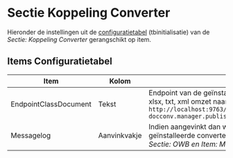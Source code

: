 # Sectie Koppeling Converter

Hieronder de instellingen uit de [configuratietabel](/docs/instellen_inrichten/configuratie.md) (tbinitialisatie) van de *Sectie: Koppeling Converter* gerangschikt op item.

## Items Configuratietabel

| Item | Kolom | Omschrijving |
|---|---|---|
| EndpointClassDocument | Tekst | Endpoint van de geïnstalleerde converter die bestanden van het type doc, docx, xls, xlsx, txt, xml omzet naar pdf. Bijvoorbeeld: `http://localhost:9763/services/nl.rem.docconv.manager.published.Documents.nl.rem. docconv.manager.published.DocumentsHttpsSoap11Endpoint/` |
| Messagelog | Aanvinkvakje | Indien aangevinkt dan wordt de log van het omzetten van een bestand naar pdf door de geïnstalleerde converter opgenomen in de beheertabel tbmessagelog mits de instelling *Sectie: OWB en Item: MessageLog* ook aangevinkt is |
